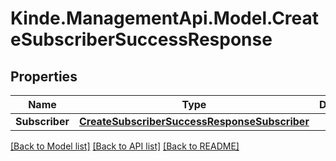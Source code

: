 # Kinde.ManagementApi.Model.CreateSubscriberSuccessResponse

## Properties

Name | Type | Description | Notes
------------ | ------------- | ------------- | -------------
**Subscriber** | [**CreateSubscriberSuccessResponseSubscriber**](CreateSubscriberSuccessResponseSubscriber.md) |  | [optional] 

[[Back to Model list]](../README.md#documentation-for-models) [[Back to API list]](../README.md#documentation-for-api-endpoints) [[Back to README]](../README.md)

